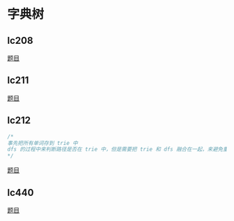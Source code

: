 # 字典树

## lc208

[题目](https://leetcode.com/problems/implement-trie-prefix-tree/?envType=study-plan-v2&envId=top-interview-150)

## lc211

[题目](https://leetcode.com/problems/design-add-and-search-words-data-structure/?envType=study-plan-v2&envId=top-interview-150)

## lc212

```cpp
/*
事先把所有单词存到 trie 中
dfs 的过程中来判断路径是否在 trie 中，但是需要把 trie 和 dfs 融合在一起，来避免重复判断
*/
```

[题目](https://leetcode.com/problems/word-search-ii/?envType=study-plan-v2&envId=top-interview-150)

## lc440

[题目](https://leetcode.com/problems/k-th-smallest-in-lexicographical-order/description/?envType=daily-question&envId=2025-06-09)